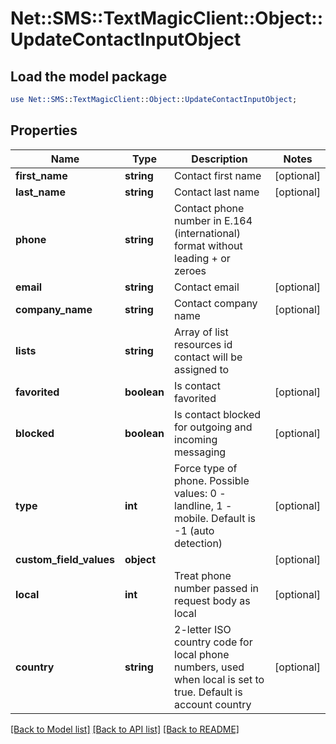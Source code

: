 # Net::SMS::TextMagicClient::Object::UpdateContactInputObject

## Load the model package
```perl
use Net::SMS::TextMagicClient::Object::UpdateContactInputObject;
```

## Properties
Name | Type | Description | Notes
------------ | ------------- | ------------- | -------------
**first_name** | **string** | Contact first name | [optional] 
**last_name** | **string** | Contact last name | [optional] 
**phone** | **string** | Contact phone number in E.164 (international) format without leading + or zeroes | 
**email** | **string** | Contact email | [optional] 
**company_name** | **string** | Contact company name | [optional] 
**lists** | **string** | Array of list resources id contact will be assigned to | 
**favorited** | **boolean** | Is contact favorited | [optional] 
**blocked** | **boolean** | Is contact blocked for outgoing and incoming messaging | [optional] 
**type** | **int** | Force type of phone. Possible values: 0 - landline, 1 - mobile. Default is -1 (auto detection) | [optional] 
**custom_field_values** | **object** |  | [optional] 
**local** | **int** | Treat phone number passed in request body as local | [optional] 
**country** | **string** | 2-letter ISO country code for local phone numbers, used when local is  set to true. Default is account country | [optional] 

[[Back to Model list]](../README.md#documentation-for-models) [[Back to API list]](../README.md#documentation-for-api-endpoints) [[Back to README]](../README.md)


